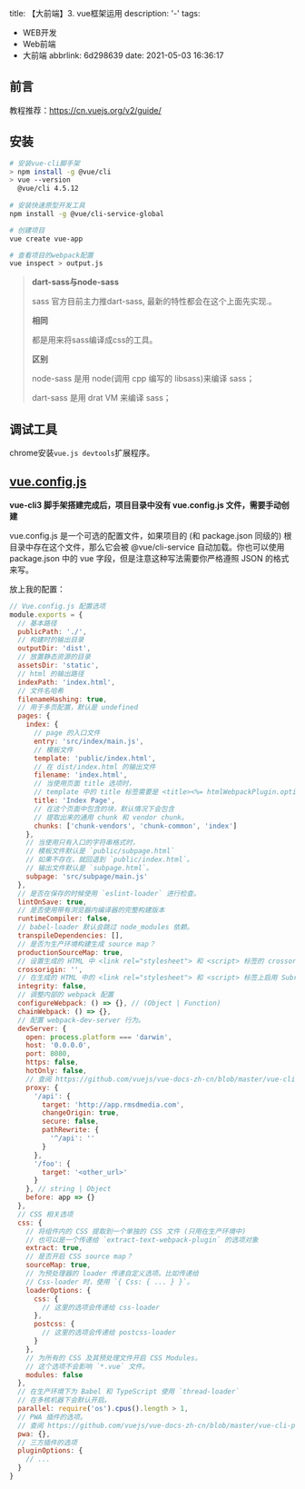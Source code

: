 title: 【大前端】3. vue框架运用
description: '-'
tags:
  - WEB开发
  - Web前端
  - 大前端
abbrlink: 6d298639
date: 2021-05-03 16:36:17

## 前言

教程推荐：https://cn.vuejs.org/v2/guide/



## 安装

```bash
# 安装vue-cli脚手架
> npm install -g @vue/cli
> vue --version
  @vue/cli 4.5.12
  
# 安装快速原型开发工具
npm install -g @vue/cli-service-global

# 创建项目
vue create vue-app

# 查看项目的webpack配置
vue inspect > output.js
```

> **dart-sass与node-sass**
>
> sass 官方目前主力推dart-sass, 最新的特性都会在这个上面先实现.。
>
> **相同**
>
> 都是用来将sass编译成css的工具。
>
> **区别**
>
> node-sass 是用 node(调用 cpp 编写的 libsass)来编译 sass；
>
> dart-sass 是用 drat VM 来编译 sass；



## 调试工具

chrome安装`vue.js devtools`扩展程序。



## [vue.config.js](https://cli.vuejs.org/zh/config/#publicpath)

**vue-cli3 脚手架搭建完成后，项目目录中没有 vue.config.js 文件，需要手动创建**

vue.config.js 是一个可选的配置文件，如果项目的 (和 package.json 同级的) 根目录中存在这个文件，那么它会被 @vue/cli-service 自动加载。你也可以使用package.json 中的 vue 字段，但是注意这种写法需要你严格遵照 JSON 的格式来写。



放上我的配置：

```javascript
// Vue.config.js 配置选项
module.exports = {
  // 基本路径
  publicPath: './',
  // 构建时的输出目录
  outputDir: 'dist',
  // 放置静态资源的目录
  assetsDir: 'static',
  // html 的输出路径
  indexPath: 'index.html',
  // 文件名哈希
  filenameHashing: true,
  // 用于多页配置，默认是 undefined
  pages: {
    index: {
      // page 的入口文件
      entry: 'src/index/main.js',
      // 模板文件
      template: 'public/index.html',
      // 在 dist/index.html 的输出文件
      filename: 'index.html',
      // 当使用页面 title 选项时，
      // template 中的 title 标签需要是 <title><%= htmlWebpackPlugin.options.title %></title>
      title: 'Index Page',
      // 在这个页面中包含的块，默认情况下会包含
      // 提取出来的通用 chunk 和 vendor chunk。
      chunks: ['chunk-vendors', 'chunk-common', 'index']
    },
    // 当使用只有入口的字符串格式时，
    // 模板文件默认是 `public/subpage.html`
    // 如果不存在，就回退到 `public/index.html`。
    // 输出文件默认是 `subpage.html`。
    subpage: 'src/subpage/main.js'
  },
  // 是否在保存的时候使用 `eslint-loader` 进行检查。
  lintOnSave: true,
  // 是否使用带有浏览器内编译器的完整构建版本
  runtimeCompiler: false,
  // babel-loader 默认会跳过 node_modules 依赖。
  transpileDependencies: [],
  // 是否为生产环境构建生成 source map？
  productionSourceMap: true,
  // 设置生成的 HTML 中 <link rel="stylesheet"> 和 <script> 标签的 crossorigin 属性。
  crossorigin: '',
  // 在生成的 HTML 中的 <link rel="stylesheet"> 和 <script> 标签上启用 Subresource Integrity (SRI)。
  integrity: false,
  // 调整内部的 webpack 配置
  configureWebpack: () => {}, // (Object | Function)
  chainWebpack: () => {},
  // 配置 webpack-dev-server 行为。
  devServer: {
    open: process.platform === 'darwin',
    host: '0.0.0.0',
    port: 8080,
    https: false,
    hotOnly: false,
    // 查阅 https://github.com/vuejs/vue-docs-zh-cn/blob/master/vue-cli/cli-service.md#配置代理
    proxy: {
      '/api': {
        target: 'http://app.rmsdmedia.com',
        changeOrigin: true,
        secure: false,
        pathRewrite: {
          '^/api': ''
        }
      },
      '/foo': {
        target: '<other_url>'
      }
    }, // string | Object
    before: app => {}
  },
  // CSS 相关选项
  css: {
    // 将组件内的 CSS 提取到一个单独的 CSS 文件 (只用在生产环境中)
    // 也可以是一个传递给 `extract-text-webpack-plugin` 的选项对象
    extract: true,
    // 是否开启 CSS source map？
    sourceMap: true,
    // 为预处理器的 loader 传递自定义选项。比如传递给
    // Css-loader 时，使用 `{ Css: { ... } }`。
    loaderOptions: {
      css: {
        // 这里的选项会传递给 css-loader
      },
      postcss: {
        // 这里的选项会传递给 postcss-loader
      }
    },
    // 为所有的 CSS 及其预处理文件开启 CSS Modules。
    // 这个选项不会影响 `*.vue` 文件。
    modules: false
  },
  // 在生产环境下为 Babel 和 TypeScript 使用 `thread-loader`
  // 在多核机器下会默认开启。
  parallel: require('os').cpus().length > 1,
  // PWA 插件的选项。
  // 查阅 https://github.com/vuejs/vue-docs-zh-cn/blob/master/vue-cli-plugin-pwa/README.md
  pwa: {},
  // 三方插件的选项
  pluginOptions: {
    // ...
  }
}
```


